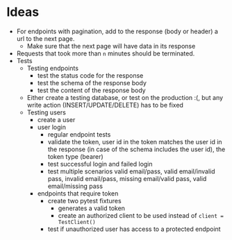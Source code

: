 # Ideas
- For endpoints with pagination, add to the response (body or header) a url to the next page.
  - Make sure that the next page will have data in its response
- Requests that took more than `n` minutes should be terminated.
- Tests
  - Testing endpoints
    - test the status code for the response
    - test the schema of the response body
    - test the content of the response body
  - Either create a testing database, or test on the production :(, but any write action (INSERT/UPDATE/DELETE) has to be fixed
  - Testing users
    - create a user
    - user login
      - regular endpoint tests
      - validate the token, user id in the token matches the user id in the response (in case of the schema includes the user id), the token type (bearer)
      - test successful login and failed login
      - test multiple scenarios valid email/pass, valid email/invalid pass, invalid email/pass, missing email/valid pass, valid email/missing pass
    - endpoints that require token
      - create two pytest fixtures
        - generates a valid token
        - create an authorized client to be used instead of `client = TestClient()`
      - test if unauthorized user has access to a protected endpoint
